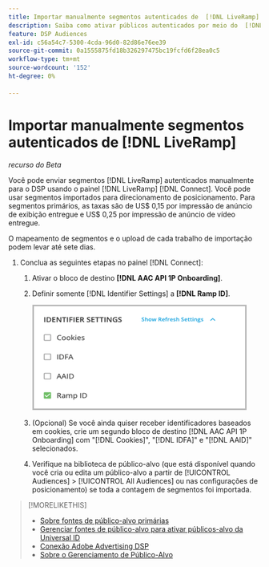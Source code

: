 ```yaml
---
title: Importar manualmente segmentos autenticados de  [!DNL LiveRamp]
description: Saiba como ativar públicos autenticados por meio do  [!DNL LiveRamp].
feature: DSP Audiences
exl-id: c56a54c7-5300-4cda-96d0-82d86e76ee39
source-git-commit: 0a1555875fd18b326297475bc19fcfd6f28ea0c5
workflow-type: tm+mt
source-wordcount: '152'
ht-degree: 0%

---
```


# Importar manualmente segmentos autenticados de [!DNL LiveRamp]

*recurso do Beta*

Você pode enviar segmentos [!DNL LiveRamp] autenticados manualmente para o DSP usando o painel [!DNL LiveRamp] [!DNL Connect]. Você pode usar segmentos importados para direcionamento de posicionamento. Para segmentos primários, as taxas são de US$ 0,15 por impressão de anúncio de exibição entregue e US$ 0,25 por impressão de anúncio de vídeo entregue.

O mapeamento de segmentos e o upload de cada trabalho de importação podem levar até sete dias.

<!--Is this first step relevant for this process?

1. For measurement using [[!DNL Adobe] [!DNL Analytics for Advertising]](/help/integrations/analytics/overview.md):

   1. Complete all [prerequisites for implementing [!DNL Analytics for Advertising]](/help/integrations/analytics/prerequisites.md) and make sure that the [AMO ID and EF ID](/help/integrations/analytics/ids.md) are being populated in your tracking URLs.
   
   1. [Maybe just add a param to existing tag] Deploy a second JavaScript tag for [!DNL RampIDs] on your webpages to match onsite events to ad impressions. Contact your Adobe Account Team to get the tag and instructions for where to implement it.

 -->

1. Conclua as seguintes etapas no painel [!DNL Connect]:

   1. Ativar o bloco de destino **[!DNL AAC API 1P Onboarding]**.

   1. Definir somente [!DNL Identifier Settings] a **[!DNL Ramp ID]**.

      ![Configurações do identificador](/help/dsp/assets/liveramp-tile-settings.png)

   1. (Opcional) Se você ainda quiser receber identificadores baseados em cookies, crie um segundo bloco de destino [!DNL AAC API 1P Onboarding] com &quot;[!DNL Cookies]&quot;, &quot;[!DNL IDFA]&quot; e &quot;[!DNL AAID]&quot; selecionados.

   1. Verifique na biblioteca de público-alvo (que está disponível quando você cria ou edita um público-alvo a partir de [!UICONTROL Audiences] > [!UICONTROL All Audiences] ou nas configurações de posicionamento) se toda a contagem de segmentos foi importada.

>[!MORELIKETHIS]
>
>* [Sobre fontes de público-alvo primárias](source-about.md)
>* [Gerenciar fontes de público-alvo para ativar públicos-alvo da Universal ID](source-manage.md)
>* [Conexão Adobe Advertising DSP](https://experienceleague.adobe.com/docs/experience-platform/destinations/catalog/advertising/adobe-advertising-cloud-connection.html)
>* [Sobre o Gerenciamento de Público-Alvo](/help/dsp/audiences/audience-about.md)
